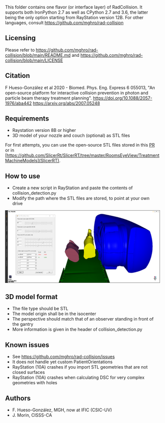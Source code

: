 [//]: # (RadCollision-RayStation)

This folder contains one flavor (or interface layer) of RadCollision. It supports both IronPython 2.7 as well as CPython 2.7 and 3.6, the latter being the only option starting from RayStation version 12B. For other languages, consult https://github.com/mghro/rad-collision

Licensing
---------

Please refer to https://github.com/mghro/rad-collision/blob/main/README.md and https://github.com/mghro/rad-collision/blob/main/LICENSE

Citation
--------

F Hueso-González et al 2020 - Biomed. Phys. Eng. Express 6 055013, "An open-source platform for interactive collision prevention in photon and particle beam therapy treatment planning". https://doi.org/10.1088/2057-1976/aba442 https://arxiv.org/abs/2007.05248

Requirements
------------

- Raystation version 8B or higher
- 3D model of your nozzle and couch (optional) as STL files

For first attempts, you can use the open-source STL files stored in this [PR](https://github.com/mghro/rad-collision/issues/21#issuecomment-1073840985) or in [https://github.com/SlicerRt/SlicerRT/tree/master/RoomsEyeView/TreatmentMachineModels](SlicerRT).

How to use
----------

- Create a new script in RayStation and paste the contents of collision_detection.py
- Modify the path where the STL files are stored, to point at your own drive


[![screenshot](screenshot.png)](screenshot.png)


3D model format
---------------

- The file type should be STL
- The model origin shall be in the isocenter
- The perspective should match that of an observer standing in front of the gantry
- More information is given in the header of collision_detection.py

Known issues
------------

- See https://github.com/mghro/rad-collision/issues
- It does not handle yet custom PatientOrientations
- RayStation (10A) crashes if you import STL geometries that are not closed surfaces
- RayStation (10A) crashes when calculating DSC for very complex geometries with holes

Authors
-------

- F. Hueso-González, MGH, now at IFIC (CSIC-UV)
- J. Morin, CISSS-CA
